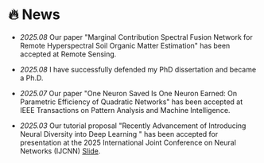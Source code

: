 # 🔥 News
- *2025.08* Our paper "Marginal Contribution Spectral Fusion Network for Remote Hyperspectral Soil Organic Matter Estimation" has been accepted at Remote Sensing.

- *2025.08* I have successfully defended my PhD dissertation and became a Ph.D.
- *2025.07* Our paper "One Neuron Saved Is One Neuron Earned: On Parametric Efficiency of Quadratic Networks" has been accepted at IEEE Transactions on Pattern Analysis and Machine Intelligence.

- *2025.03* Our tutorial proposal "Recently Advancement of Introducing Neural Diversity into Deep Learning " has been accepted for presentation at the 2025 International Joint Conference on Neural Networks (IJCNN) [Slide](https://1drv.ms/b/c/c5eba26a8f9bbedf/EVY9z15WRcdHnTblyNqUahABQIz42Bl8u0oOUPaxNXBeFg?e=5AcjsJ).


